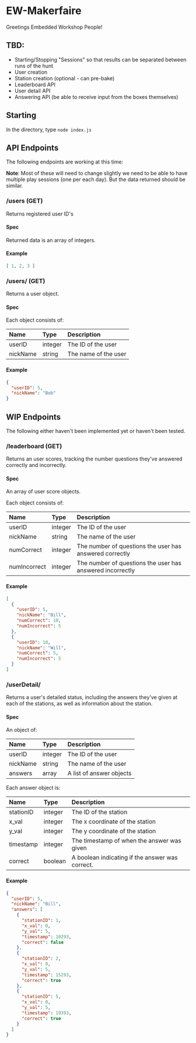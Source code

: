 # EW-Makerfaire
Greetings Embedded Workshop People!

## TBD:
* Starting/Stopping "Sessions" so that results can be separated between runs of the hunt
* User creation
* Station creation (optional - can pre-bake)
* Leaderboard API
* User detail API
* Answering API (be able to receive input from the boxes themselves)

## Starting

In the directory, type
`node index.js`

## API Endpoints
The following endpoints are working at this time:

**Note**: Most of these will need to change slightly we need to be able to have
multiple play sessions (one per each day). But the data returned should be
similar.

### /users (GET)
Returns registered user ID's

#### Spec
Returned data is an array of integers.

#### Example

``` json
[ 1, 2, 3 ]
```

### /users/<userID> (GET)
Returns a user object.

#### Spec
Each object consists of:

| Name     | Type    | Description          |
|:---------|:--------|:---------------------|
| userID   | integer | The ID of the user   |
| nickName | string  | The name of the user |

#### Example

``` json
{
  "userID": 5,
  "nickName": "Bob"
}
```

## WIP Endpoints
The following either haven't been implemented yet or haven't been tested.

### /leaderboard (GET)
Returns an user scores, tracking the number questions they've answered correctly
and incorrectly.

#### Spec
An array of user score objects.

Each object consists of:

| Name         | Type    | Description                                               |
|:-------------|:--------|:----------------------------------------------------------|
| userID       | integer | The ID of the user                                        |
| nickName     | string  | The name of the user                                      |
| numCorrect   | integer | The number of questions the user has answered correctly   |
| numIncorrect | integer | The number of questions the user has answered incorrectly |

#### Example

``` json
[
  {
    "userID": 5,
    "nickName": "Bill",
    "numCorrect": 10,
    "numIncorrect": 5
  },
  {
    "userID": 10,
    "nickName": "Will",
    "numCorrect": 5,
    "numIncorrect": 5
  }
]
```
### /userDetail/<userID>
Returns a user's detailed status, including the answers they've given at each of
the stations, as well as information about the station.

#### Spec
An object of:

| Name     | Type    | Description              |
|:---------|:--------|:-------------------------|
| userID   | integer | The ID of the user       |
| nickName | string  | The name of the user     |
| answers  | array   | A list of answer objects |

Each answer object is:

| Name      | Type    | Description                                     |
|:----------|:--------|:------------------------------------------------|
| stationID | integer | The ID of the station                           |
| x_val     | integer | The x coordinate of the station                 |
| y_val     | integer | The y coordinate of the station                 |
| timestamp | integer | The timestamp of when the answer was given      |
| correct   | boolean | A boolean indicating if the answer was correct. |

#### Example

``` json
{
  "userID": 5,
  "nickName": "Bill",
  "answers": [
    {
      "stationID": 1,
      "x_val": 0,
      "y_val": 5,
      "timestamp": 10293,
      "correct": false
    },
    {
      "stationID": 2,
      "x_val": 0,
      "y_val": 5,
      "timestamp": 15293,
      "correct": true
    },
    {
      "stationID": 5,
      "x_val": 0,
      "y_val": 5,
      "timestamp": 19393,
      "correct": true
    }
  ]
}
```